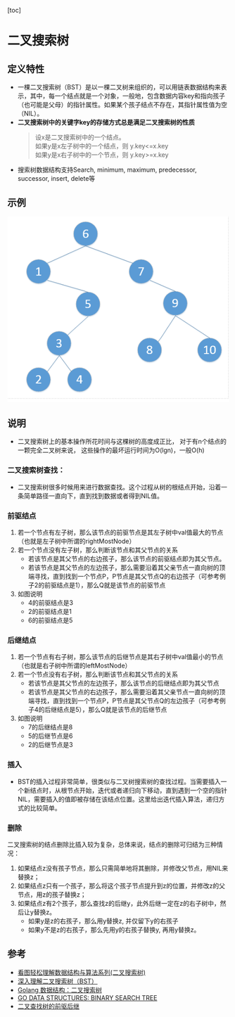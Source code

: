 [toc]
# 二叉搜索树
## 定义特性
+ 一棵二叉搜索树（BST）是以一棵二叉树来组织的，可以用链表数据结构来表示，其中，每一个结点就是一个对象，一般地，包含数据内容key和指向孩子（也可能是父母）的指针属性。如果某个孩子结点不存在，其指针属性值为空（NIL）。
+ **二叉搜索树中的关键字key的存储方式总是满足二叉搜索树的性质** 
    > 设x是二叉搜索树中的一个结点。<br>
      如果y是x左子树中的一个结点，则 y.key<=x.key<br>
      如果y是x右子树中的一个节点，则 y.key>=x.key
+ 搜索树数据结构支持Search, minimum, maximum, predecessor, successor, insert, delete等

## 示例
![二叉搜索数](./../images/tree/bst_tree/二叉搜索树.png)
## 说明
* 二叉搜索树上的基本操作所花时间与这棵树的高度成正比， 对于有n个结点的一颗完全二叉树来说， 这些操作的最坏运行时间为O(lgn)，一般O(h)

### 二叉搜索树查找：
* 二叉搜索树很多时候用来进行数据查找。这个过程从树的根结点开始，沿着一条简单路径一直向下，直到找到数据或者得到NIL值。

### 前驱结点
1. 若一个节点有左子树，那么该节点的前驱节点是其左子树中val值最大的节点（也就是左子树中所谓的rightMostNode）
2. 若一个节点没有左子树，那么判断该节点和其父节点的关系 
    * 若该节点是其父节点的右边孩子，那么该节点的前驱结点即为其父节点。 
    * 若该节点是其父节点的左边孩子，那么需要沿着其父亲节点一直向树的顶端寻找，直到找到一个节点P，P节点是其父节点Q的右边孩子（可参考例子2的前驱结点是1），那么Q就是该节点的前驱节点
3. 如图说明
   + 4的前驱结点是3
   + 2的前驱结点是1
   + 6的前驱结点是5
   
### 后继结点
1. 若一个节点有右子树，那么该节点的后继节点是其右子树中val值最小的节点（也就是右子树中所谓的leftMostNode）
2. 若一个节点没有右子树，那么判断该节点和其父节点的关系 
    * 若该节点是其父节点的左边孩子，那么该节点的后继结点即为其父节点 
    * 若该节点是其父节点的右边孩子，那么需要沿着其父亲节点一直向树的顶端寻找，直到找到一个节点P，P节点是其父节点Q的左边孩子（可参考例子4的后继结点是5），那么Q就是该节点的后继节点
3. 如图说明
   + 7的后继结点是8
   + 5的后继节点是6
   + 2的后继节点是3
   
### 插入
* BST的插入过程非常简单，很类似与二叉树搜索树的查找过程。当需要插入一个新结点时，从根节点开始，迭代或者递归向下移动，直到遇到一个空的指针NIL，需要插入的值即被存储在该结点位置。这里给出迭代插入算法，递归方式的比较简单。

### 删除
二叉搜索树的结点删除比插入较为复杂，总体来说，结点的删除可归结为三种情况：
1. 如果结点z没有孩子节点，那么只需简单地将其删除，并修改父节点，用NIL来替换z；
2. 如果结点z只有一个孩子，那么将这个孩子节点提升到z的位置，并修改z的父节点，用z的孩子替换z；
3. 如果结点z有2个孩子，那么查找z的后继y，此外后继一定在z的右子树中，然后让y替换z。
    * 如果y是z的右孩子，那么用y替换z, 并仅留下y的右孩子
    * 如果y不是z的右孩子，那么先用y的右孩子替换y, 再用y替换z。
 

## 参考
- [看图轻松理解数据结构与算法系列(二叉搜索树)](https://juejin.im/post/5b60fd59f265da0f8d3675c5)
- [深入理解二叉搜索树（BST）](https://blog.csdn.net/u013405574/article/details/51058133)
- [Golang 数据结构：二叉搜索树](https://wuyin.io/2018/02/05/golang-data-structure-binary-search-tree/)
- [GO DATA STRUCTURES: BINARY SEARCH TREE](https://flaviocopes.com/golang-data-structure-binary-search-tree/)
- [二叉查找树的前驱后继](https://www.cnblogs.com/Renyi-Fan/p/8252227.html)